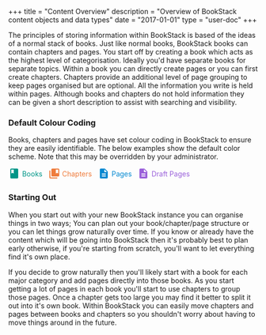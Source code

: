 +++
title = "Content Overview"
description = "Overview of BookStack content objects and data types"
date = "2017-01-01"
type = "user-doc"
+++

The principles of storing information within BookStack is based of the ideas of a normal stack of books. Just like normal books, BookStack books can contain chapters and pages. You start off by creating a book which acts as the highest level of categorisation. Ideally you'd have separate books for separate topics. Within a book you can directly create pages or you can first create chapters. Chapters provide an additional level of page grouping to keep pages organised but are optional. All the information you write is held within pages. Although books and chapters do not hold information they can be given a short description to assist with searching and visibility.

### Default Colour Coding

Books, chapters and pages have set colour coding in BookStack to ensure they are easily identifiable. The below examples show the default color scheme. Note that this may be overridden by your administrator.

 <span style="color:#009688;line-height:12px;"><svg fill="#009688" height="24" viewBox="0 0 24 24" width="24" xmlns="http://www.w3.org/2000/svg"><path d="M0 0h24v24H0z" fill="none"></path><path d="M18 2H6c-1.1 0-2 .9-2 2v16c0 1.1.9 2 2 2h12c1.1 0 2-.9 2-2V4c0-1.1-.9-2-2-2zM6 4h5v8l-2.5-1.5L6 12V4z"></path></svg> <span style="position:relative;top:-6px;">Books</span></span>
&nbsp;
<span style="color:#ef7c3c;"><svg fill="#ef7c3c" height="24" viewBox="0 0 24 24" width="24" xmlns="http://www.w3.org/2000/svg"><path d="M0 0h24v24H0V0z" fill="none"></path><path d="M4 6H2v14c0 1.1.9 2 2 2h14v-2H4V6z"></path><path d="M0 0h24v24H0V0z" fill="none"></path><path d="M20 2H8c-1.1 0-2 .9-2 2v12c0 1.1.9 2 2 2h12c1.1 0 2-.9 2-2V4c0-1.1-.9-2-2-2zm0 10l-2.5-1.5L15 12V4h5v8z"></path></svg> <span style="position:relative;top:-6px;">Chapters</span></span>
&nbsp;
<span style="color:#0288D1;"><svg fill="#0288D1" height="24" viewBox="0 0 24 24" width="24" xmlns="http://www.w3.org/2000/svg"><path d="M0 0h24v24H0z" fill="none"></path><path d="M14 2H6c-1.1 0-1.99.9-1.99 2L4 20c0 1.1.89 2 1.99 2H18c1.1 0 2-.9 2-2V8l-6-6zm2 16H8v-2h8v2zm0-4H8v-2h8v2zm-3-5V3.5L18.5 9H13z"></path></svg> <span style="position:relative;top:-6px;">Pages</span></span>
&nbsp;
<span style="color:#9A60DA;"><svg fill="#9A60DA" height="24" viewBox="0 0 24 24" width="24" xmlns="http://www.w3.org/2000/svg"><path d="M0 0h24v24H0z" fill="none"></path><path d="M14 2H6c-1.1 0-1.99.9-1.99 2L4 20c0 1.1.89 2 1.99 2H18c1.1 0 2-.9 2-2V8l-6-6zm2 16H8v-2h8v2zm0-4H8v-2h8v2zm-3-5V3.5L18.5 9H13z"></path></svg> <span style="position:relative;top:-6px;">Draft Pages</span></span>

### Starting Out

When you start out with your new BookStack instance you can organise things in two ways; You can plan out your book/chapter/page structure or you can let things grow naturally over time. If you know or already have the content which will be going into BookStack then it's probably best to plan early otherwise, if you're starting from scratch, you'll want to let everything find it's own place.

If you decide to grow naturally then you'll likely start with a book for each major category and add pages directly into those books. As you start getting a lot of pages in each book you'll start to use chapters to group those pages. Once a chapter gets too large you may find it better to split it out into it's own book. Within BookStack you can easily move chapters and pages between books and chapters so you shouldn't worry about having to move things around in the future.


